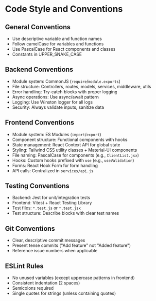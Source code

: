 # Code Style and Conventions

## General Conventions
- Use descriptive variable and function names
- Follow camelCase for variables and functions
- Use PascalCase for React components and classes
- Constants in UPPER_SNAKE_CASE

## Backend Conventions
- Module system: CommonJS (`require`/`module.exports`)
- File structure: Controllers, routes, models, services, middleware, utils
- Error handling: Try-catch blocks with proper logging
- Async operations: Use async/await pattern
- Logging: Use Winston logger for all logs
- Security: Always validate inputs, sanitize data

## Frontend Conventions
- Module system: ES Modules (`import`/`export`)
- Component structure: Functional components with hooks
- State management: React Context API for global state
- Styling: Tailwind CSS utility classes + Material-UI components
- File naming: PascalCase for components (e.g., `ClientList.jsx`)
- Hooks: Custom hooks prefixed with `use` (e.g., `useValidation`)
- Forms: React Hook Form for form handling
- API calls: Centralized in `services/api.js`

## Testing Conventions
- Backend: Jest for unit/integration tests
- Frontend: Vitest + React Testing Library
- Test files: `*.test.js` or `*.test.jsx`
- Test structure: Describe blocks with clear test names

## Git Conventions
- Clear, descriptive commit messages
- Present tense commits ("Add feature" not "Added feature")
- Reference issue numbers when applicable

## ESLint Rules
- No unused variables (except uppercase patterns in frontend)
- Consistent indentation (2 spaces)
- Semicolons required
- Single quotes for strings (unless containing quotes)